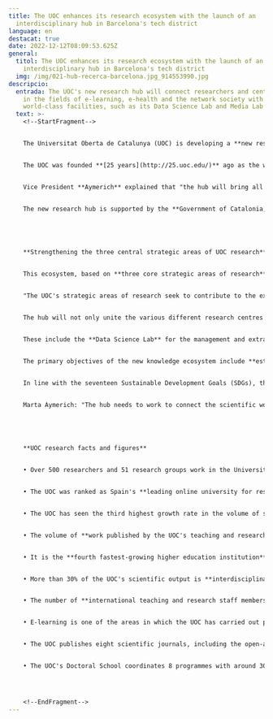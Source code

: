 ```yaml
---
title: The UOC enhances its research ecosystem with the launch of an
  interdisciplinary hub in Barcelona's tech district
language: en
destacat: true
date: 2022-12-12T08:09:53.625Z
general:
  titol: The UOC enhances its research ecosystem with the launch of an
    interdisciplinary hub in Barcelona's tech district
  img: /img/021-hub-recerca-barcelona.jpg_914553990.jpg
descripcio:
  entrada: The UOC's new research hub will connect researchers and centres working
    in the fields of e-learning, e-health and the network society with
    world-class facilities, such as its Data Science Lab and Media Lab
  text: >-
    <!--StartFragment-->


    The Universitat Oberta de Catalunya (UOC) is developing a **new research ecosystem** to **promote** research, technological development and innovation in its **Can Jaumandreu** building, in the **22@** area of **Barcelona's** Sant Martí district. The hub aims to become **a leading centre of knowledge and frontier research**, working in line with the United Nations **2030 Sustainable Development Agenda**, which seeks to address the challenges facing **global societies** in the 21st century.


    The UOC was founded **[25 years](http://25.uoc.edu/)** ago as the world's **first fully online universit**y, with its **pioneering** use of the internet as **a teaching and research tool**. Having consolidated its position as a **leader in the knowledge society**, the University is now intent on reaffirming its commitment to R&I with the new 22@ research hub, which is expected to open in **2022**.


    Vice President **Aymerich** explained that "the hub will bring all the factions of the University's research and innovation activities together and promote synergies that will serve to increase the transfer of research results to society."


    The new research hub is supported by the **Government of Catalonia,** which is **co-funding the project** to the sum of **€1.25 million** as part of a grant scheme for the construction of singular institutional R&I facilities. The project includes the **redevelopment of 2,915 m2** of the building located at 103 Carrer de Bolívia, which will then become the main site for all the UOC's R&I activities.


     


    **Strengthening the three central strategic areas of UOC research**


    This ecosystem, based on **three core strategic areas of research** – **e-learning, e-health and the network society** – will unite many of the teams and facilities currently located throughout Barcelona and Castelldefels. This includes the **Internet Interdisciplinary Institute (IN3)**, which specializes in the study of the internet and the effects of the interaction between digital technologies and human activity; the **eHealth Center**, a transdisciplinary research centre focused on e-health; and the University's **e-learning research groups**.


    "The UOC's strategic areas of research seek to contribute to the exploration of the intersection between social sciences and technology and strengthen the two cornerstones of the welfare state: education and health," stressed **Aymerich**.


    The hub will not only unite the various different research centres and groups, but will also provide them with access to **key, pioneering facilities** in the Catalan region, with a focus on interdisciplinary **collaboration**.


    These include the **Data Science Lab** for the management and extraction of knowledge from big data; the **Media Lab,** which is involved with research, transfer and experimentation in the fields of digital communication, design and culture; the **Neuroscience Lab,** the neuropsychology and cognitive neuroscience research space; and the **UOC Labs,** which are remote-access physical laboratories for experimentation that provide instruments, software, hardware and technological support required by researchers in the area of e-learning.


    The primary objectives of the new knowledge ecosystem include **establishing links with the principal Barcelona-based actors** (such as **companies** or other **research centres,** as well as the international actors and **universities** working in the 22@ district) and **attracting talent and funding both from Spain and the rest of the world**.


    In line with the seventeen Sustainable Development Goals (SDGs), the UOC's research hub will also promote **citizen participation** and encourage the dissemination of **scientific output** to raise public awareness regarding the relevance of scientific activity.


    Marta Aymerich: "The hub needs to work to connect the scientific world and the general public, disseminating research results and promoting citizen participation in relation to research projects."


     


    **UOC research facts and figures**


    • Over 500 researchers and 51 research groups work in the University's 7 faculties and 2 research centres: the Internet Interdisciplinary Institute (IN3) and the eHealth Center (eHC).


    • The UOC was ranked as Spain's **leading online university for research** (Ranking CYD, 2020). 


    • The UOC has seen the third highest growth rate in the volume of scientific papers published in international journals, with an **increase of more than 12%** (Ranking CYD, 2019).


    • The volume of **work published by the UOC's teaching and research staff has risen by 15%** (Ranking CYD, 2019).


    • It is the **fourth fastest-growing higher education institution** (Ranking CYD, 2019).


    • More than 30% of the UOC's scientific output is **interdisciplinary** (Ranking CYD, 2019).


    • The number of **international teaching and research staff members working at the UOC** has increased by more than **18%** (Ranking CYD, 2019).


    • E-learning is one of the areas in which the UOC has carried out pioneering research, with 224 e-learning projects conducted between 2001 and 2020 and 20 groups currently involved in research in this field.


    • The UOC publishes eight scientific journals, including the open-access *International Journal of Educational Technology in Higher Education* (ETHE), which is ranked in the top quartile (Q1) in all the citation rankings and is among the highest ranking research journals at international level in the fields of education and technology.


    • The UOC's Doctoral School coordinates 8 programmes with around 300 predoctoral research students. More than 200 doctoral theses have been defended since the Doctoral School was opened in the 2014/2015 academic year.




    <!--EndFragment-->
---
```

